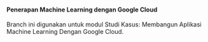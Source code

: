 #### Penerapan Machine Learning dengan Google Cloud

Branch ini digunakan untuk modul Studi Kasus: Membangun Aplikasi Machine Learning Dengan Google Cloud.
